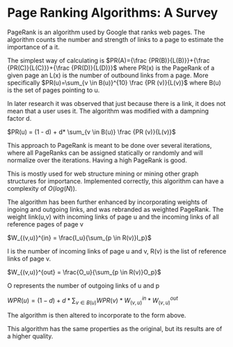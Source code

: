 # Page Ranking Algorithms: A Survey
PageRank is an algorithm used by Google that ranks web pages. The algorithm counts the number and strength of links to a page to estimate the importance of a it. 

The simplest way of calculating is $PR(A)={\frac {PR(B)}{L(B)}}+{\frac {PR(C)}{L(C)}}+{\frac {PR(D)}{L(D)}}$ where PR(x) is the PageRank of a given page an L(x) is the number of outbound links from a page. More specifically $PR(u)=\sum_{v \in B(u)}^{10} \frac {PR (v)}{L(v)}$ where B(u) is the set of pages pointing to u.

In later research it was observed that just because there is a link, it does not mean that a user uses it. The algorithm was modified with a dampning factor d. 

$PR(u) = (1 - d) + d* \sum_{v \in B(u)} \frac {PR (v)}{L(v)}$

This approach to PageRank is meant to be done over several iterations, where all PageRanks can be assigned statically or randomly and will normalize over the iterations. Having a high PageRank is good.

This is mostly used for web structure mining or mining other graph structures for importance. Implemented correctly, this algorithm can have a complexity of $O(log(N))$.

The algorithm has been further enhanced by incorporating weights of ingoing and outgoing links, and was rebranded as weighted PageRank.
The weight link(u,v) with incoming links of page u and the incoming links of all reference pages of page v

$W_{(v,u)}^{in} = \frac{I_u}{\sum_{p \in R(v)}I_p}$

I is the number of incoming links of page u and v, R(v) is the list of reference links of page v.

$W_{(v,u)}^{out} = \frac{O_u}{\sum_{p \in R(v)}O_p}$

O represents the number of outgoing links of u and p

$WPR(u) = (1 - d) + d* \sum_{v \in B(u)}WPR(v)*W_{(v,u)}^{in}*W_{(v,u)}^{out}$

The algorithm is then altered to incorporate to the form above.

This algorithm has the same properties as the original, but its results are of a higher quality.

